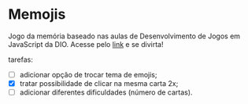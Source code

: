 # Memojis

Jogo da memória baseado nas aulas de Desenvolvimento de Jogos em JavaScript da DIO. Acesse pelo [link](https://morgixin.github.io/memojis/) e se divirta!

tarefas:

- [ ] adicionar opção de trocar tema de emojis;
- [x] tratar possibilidade de clicar na mesma carta 2x;
- [ ] adicionar diferentes dificuldades (número de cartas).
